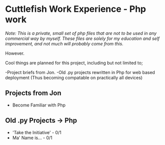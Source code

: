 Cuttlefish Work Experience - Php work
======
*Note: This is a private, small set of php files that are not to be used in any commercial way by myself. These files are solely for my education and self improvement, and not much will probably come from this.*

However.

Cool things are planned for this project, including but not limited to;

-Project briefs from Jon.
-Old .py projects rewritten in Php for web based deployment (Thus becoming compatable on practically all devices)

Projects from Jon
------

  * Become Familiar with Php


Old .py Projects -> Php
------

  * 'Take the Initiative' - 0/1
  * Ma' Name is... - 0/1